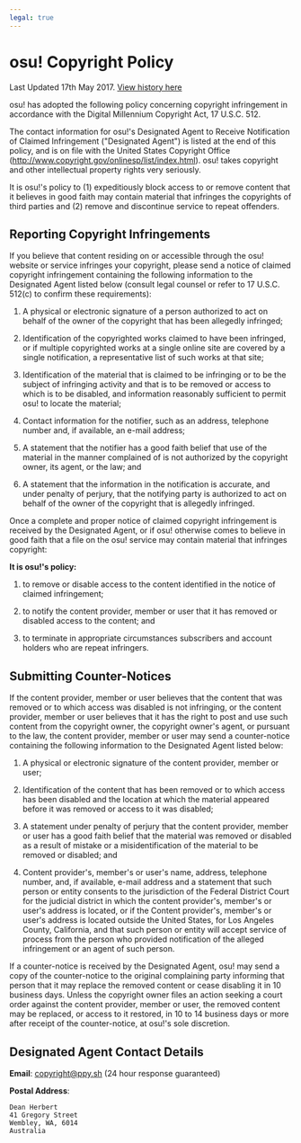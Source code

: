 ```yaml
---
legal: true
---
```

# osu! Copyright Policy

Last Updated 17th May 2017. [View history here](https://github.com/ppy/osu-wiki/commits/master/wiki/Legal/Copyright/en.md)

osu! has adopted the following policy concerning copyright infringement in accordance with the Digital Millennium Copyright Act, 17 U.S.C. 512.

The contact information for osu!'s Designated Agent to Receive Notification of Claimed Infringement ("Designated Agent") is listed at the end of this policy, and is on file with the United States Copyright Office (http://www.copyright.gov/onlinesp/list/index.html).
osu! takes copyright and other intellectual property rights very seriously.

It is osu!'s policy to (1) expeditiously block access to or remove content that it believes in good faith may contain material that infringes the copyrights of third parties and (2) remove and discontinue service to repeat offenders.

## Reporting Copyright Infringements

If you believe that content residing on or accessible through the osu! website or service infringes your copyright, please send a notice of claimed copyright infringement containing the following information to the Designated Agent listed below (consult legal counsel or refer to 17 U.S.C. 512(c) to confirm these requirements): 

1. A physical or electronic signature of a person authorized to act on behalf of the owner of the copyright that has been allegedly infringed; 

2. Identification of the copyrighted works claimed to have been infringed, or if multiple copyrighted works at a single online site are covered by a single notification, a representative list of such works at that site; 

3. Identification of the material that is claimed to be infringing or to be the subject of infringing activity and that is to be removed or access to which is to be disabled, and information reasonably sufficient to permit osu! to locate the material; 

4. Contact information for the notifier, such as an address, telephone number and, if available, an e-mail address; 

5. A statement that the notifier has a good faith belief that use of the material in the manner complained of is not authorized by the copyright owner, its agent, or the law; and 

6. A statement that the information in the notification is accurate, and under penalty of perjury, that the notifying party is authorized to act on behalf of the owner of the copyright that is allegedly infringed.

Once a complete and proper notice of claimed copyright infringement is received by the Designated Agent, or if osu! otherwise comes to believe in good faith that a file on the osu! service may contain material that infringes copyright: 

**It is osu!'s policy:**

1. to remove or disable access to the content identified in the notice of claimed infringement; 

2. to notify the content provider, member or user that it has removed or disabled access to the content; and 

3. to terminate in appropriate circumstances subscribers and account holders who are repeat infringers.

## Submitting Counter-Notices

If the content provider, member or user believes that the content that was removed or to which access was disabled is not infringing, or the content provider, member or user believes that it has the right to post and use such content from the copyright owner, the copyright owner's agent, or pursuant to the law, the content provider, member or user may send a counter-notice containing the following information to the Designated Agent listed below: 

1. A physical or electronic signature of the content provider, member or user; 

2. Identification of the content that has been removed or to which access has been disabled and the location at which the material appeared before it was removed or access to it was disabled; 

3. A statement under penalty of perjury that the content provider, member or user has a good faith belief that the material was removed or disabled as a result of mistake or a misidentification of the material to be removed or disabled; and 

4. Content provider's, member's or user's name, address, telephone number, and, if available, e-mail address and a statement that such person or entity consents to the jurisdiction of the Federal District Court for the judicial district in which the content provider's, member's or user's address is located, or if the Content provider's, member's or user's address is located outside the United States, for Los Angeles County, California, and that such person or entity will accept service of process from the person who provided notification of the alleged infringement or an agent of such person.

If a counter-notice is received by the Designated Agent, osu! may send a copy of the counter-notice to the original complaining party informing that person that it may replace the removed content or cease disabling it in 10 business days.
Unless the copyright owner files an action seeking a court order against the content provider, member or user, the removed content may be replaced, or access to it restored, in 10 to 14 business days or more after receipt of the counter-notice, at osu!'s sole discretion.

## Designated Agent Contact Details

**Email**: [copyright@ppy.sh](mailto:copyright@ppy.sh) (24 hour response guaranteed) 

**Postal Address**: 

```
Dean Herbert
41 Gregory Street
Wembley, WA, 6014
Australia
```